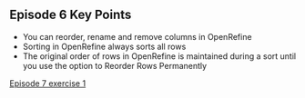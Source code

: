 ## Episode 6 Key Points

- You can reorder, rename and remove columns in OpenRefine
- Sorting in OpenRefine always sorts all rows
- The original order of rows in OpenRefine is maintained during a sort until you use the option to Reorder Rows Permanently

[Episode 7 exercise 1](episode7_ex1.md)
